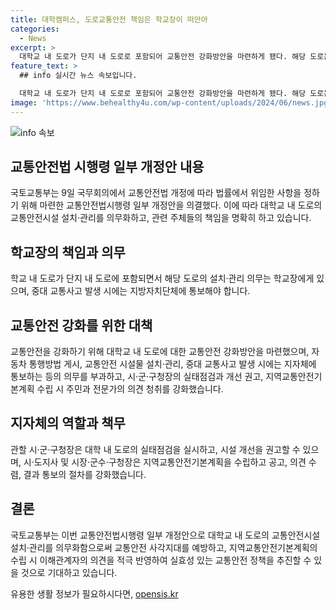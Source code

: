 ```yaml
---
title: 대학캠퍼스, 도로교통안전 책임은 학교장이 떠안아
categories:
  - News
excerpt: >
  대학교 내 도로가 단지 내 도로로 포함되어 교통안전 강화방안을 마련하게 됐다. 해당 도로는 학교장이 설치·관리 의무를 맡게 되고, 중대 교통사고 발생 시 지방자치단체에 통보해야 한다. 또한, 국토교통부는 교통안전법 시행령 일부 개정안을 통해 학교 내 도로의 교통안전관리 의무를 부과하고 지자체의 교통안전기본계획 수립 시 주민과 전문가의 의견을 청취하는 절차를 구체화했다. 교통안전시설 설치·관리를 의무화함으로써 교통안전 사각지대를 예방하고 지역의 실효성 있는 교통안전 정책을 기대할 수 있다.
feature_text: >
  ## info 실시간 뉴스 속보입니다.

  대학교 내 도로가 단지 내 도로로 포함되어 교통안전 강화방안을 마련하게 됐다. 해당 도로는 학교장이 설치·관리 의무를 맡게 되고, 중대 교통사고 발생 시 지방자치단체에 통보해야 한다. 또한, 국토교통부는 교통안전법 시행령 일부 개정안을 통해 학교 내 도로의 교통안전관리 의무를 부과하고 지자체의 교통안전기본계획 수립 시 주민과 전문가의 의견을 청취하는 절차를 구체화했다. 교통안전시설 설치·관리를 의무화함으로써 교통안전 사각지대를 예방하고 지역의 실효성 있는 교통안전 정책을 기대할 수 있다.
image: 'https://www.behealthy4u.com/wp-content/uploads/2024/06/news.jpg'
---
```


<p><img src="https://www.behealthy4u.com/wp-content/uploads/2024/06/news.jpg" alt="info 속보" /></p>

<h2 data-ke-size="size26">교통안전법 시행령 일부 개정안 내용</h2>

<p data-ke-size="size16">국토교통부는 9일 국무회의에서 교통안전법 개정에 따라 법률에서 위임한 사항을 정하기 위해 마련한 교통안전법시행령 일부 개정안을 의결했다. 이에 따라 대학교 내 도로의 교통안전시설 설치·관리를 의무화하고, 관련 주체들의 책임을 명확히 하고 있습니다.</p>

<h2 data-ke-size="size26">학교장의 책임과 의무</h2>

<p data-ke-size="size16">학교 내 도로가 단지 내 도로에 포함되면서 해당 도로의 설치·관리 의무는 학교장에게 있으며, 중대 교통사고 발생 시에는 지방자치단체에 통보해야 합니다.</p>

<h2 data-ke-size="size26">교통안전 강화를 위한 대책</h2>

<p data-ke-size="size16">교통안전을 강화하기 위해 대학교 내 도로에 대한 교통안전 강화방안을 마련했으며, 자동차 통행방법 게시, 교통안전 시설물 설치·관리, 중대 교통사고 발생 시에는 지자체에 통보하는 등의 의무를 부과하고, 시·군·구청장의 실태점검과 개선 권고, 지역교통안전기본계획 수립 시 주민과 전문가의 의견 청취를 강화했습니다.</p>

<h2 data-ke-size="size26">지자체의 역할과 책무</h2>

<p data-ke-size="size16">관할 시·군·구청장은 대학 내 도로의 실태점검을 실시하고, 시설 개선을 권고할 수 있으며, 시·도지사 및 시장·군수·구청장은 지역교통안전기본계획을 수립하고 공고, 의견 수렴, 결과 통보의 절차를 강화했습니다.</p>

<h2 data-ke-size="size26">결론</h2>

<p data-ke-size="size16">국토교통부는 이번 교통안전법시행령 일부 개정안으로 대학교 내 도로의 교통안전시설 설치·관리를 의무화함으로써 교통안전 사각지대를 예방하고, 지역교통안전기본계획의 수립 시 이해관계자의 의견을 적극 반영하여 실효성 있는 교통안전 정책을 추진할 수 있을 것으로 기대하고 있습니다.</p>
유용한 생활 정보가 필요하시다면, <a href="https://opensis.kr" rel="dofollow">opensis.kr</a>


